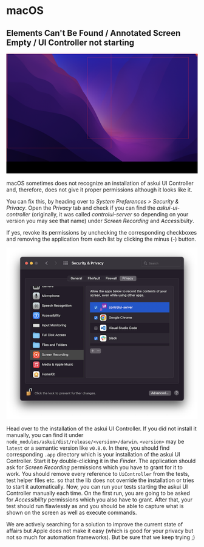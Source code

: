 # macOS

## Elements Can't Be Found / Annotated Screen Empty / UI Controller not starting

![macOS empty screen captured](./macos-empty-screen.png)

macOS sometimes does not recognize an installation of askui UI Controller and, therefore,
does not give it proper permissions although it looks like it. 

You can fix this, by heading 
over to *System Preferences > Security & Privacy*.
Open the *Privacy* tab and check if you can find the *askui-ui-controller* (originally, it
was called *controlui-server* so depending on your version you may see that 
name) under *Screen Recording* and *Accessibility*. 

If yes, revoke its permissions by unchecking 
the corresponding checkboxes and removing the application  from each list by clicking the minus 
(*-*) button.

![macOS Privacy settings](./macos-privacy-settings.png)

Head over to the installation of the askui UI Controller. If you did not install it manually, 
you can find it under `node_modules/askui/dist/release/<version>/darwin`. 
`<version>` may be `latest` or a semantic version like `v0.8.0`. In there, you should find 
corresponding `.app` directory which is your installation of the askui UI Controller.
Start it by double-clicking it in the *Finder*. The application should ask for 
*Screen Recording* permissions which you have to grant for it to work. You should 
remove every reference to `UiController` from the tests, test helper files etc. so that 
the lib does not override the installation or tries to start it automatically. Now, you can 
run your tests starting the askui UI Controller manually each time. On the first run,
you are going to be asked for *Accessibility* permissions 
which you also have to grant. After that, your test should run flawlessly as and you should 
be able to capture what is shown on the screen as well as execute commands.

We are actively searching for a solution to improve the current state of affairs but Apple
does not make it easy (which is good for your privacy but not so much for automation frameworks). 
But be sure that we keep trying ;) 
